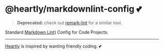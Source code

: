 # @heartly/markdownlint-config 💕

> **Deprecated:** check out [remark-lint](https://github.com/remarkjs/remark-lint) for a similar tool.

Standard [Markdown Lint](https://github.com/igorshubovych/markdownlint-cli)) Config for Code Projects.

---

[Heartly](https://github.com/heartly/heartly) is inspired by wanting friendly coding. 💕
